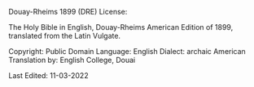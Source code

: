 Douay-Rheims 1899 (DRE) License:

The Holy Bible in English, Douay-Rheims American Edition of 1899,
translated from the Latin Vulgate.

Copyright: Public Domain
Language: English
Dialect: archaic American
Translation by: English College, Douai

Last Edited: 11-03-2022